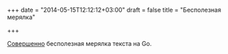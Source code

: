 +++
date = "2014-05-15T12:12:12+03:00"
draft = false
title = "Бесполезная мерялка"

+++

<p><a href="https://github.com/genghisjahn/textlength">Совершенно</a> бесполезная мерялка текста на Go.</p>

